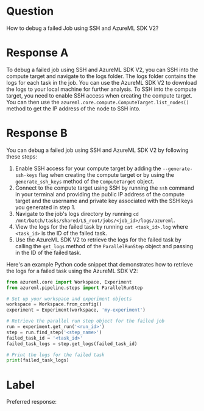 
# Question

How to debug a failed Job using SSH and AzureML SDK V2?

# Response A

To debug a failed job using SSH and AzureML SDK V2, you can SSH into the compute target and navigate to the logs folder. The logs folder contains the logs for each task in the job. You can use the AzureML SDK V2 to download the logs to your local machine for further analysis. To SSH into the compute target, you need to enable SSH access when creating the compute target. You can then use the `azureml.core.compute.ComputeTarget.list_nodes()` method to get the IP address of the node to SSH into.

# Response B

You can debug a failed job using SSH and AzureML SDK V2 by following these steps:

1. Enable SSH access for your compute target by adding the `--generate-ssh-keys` flag when creating the compute target or by using the `generate_ssh_keys` method of the `ComputeTarget` object.
2. Connect to the compute target using SSH by running the `ssh` command in your terminal and providing the public IP address of the compute target and the username and private key associated with the SSH keys you generated in step 1.
3. Navigate to the job's logs directory by running `cd /mnt/batch/tasks/shared/LS_root/jobs/<job_id>/logs/azureml`.
4. View the logs for the failed task by running `cat <task_id>.log` where `<task_id>` is the ID of the failed task.
5. Use the AzureML SDK V2 to retrieve the logs for the failed task by calling the `get_logs` method of the `ParallelRunStep` object and passing in the ID of the failed task.

Here's an example Python code snippet that demonstrates how to retrieve the logs for a failed task using the AzureML SDK V2:

```python
from azureml.core import Workspace, Experiment
from azureml.pipeline.steps import ParallelRunStep

# Set up your workspace and experiment objects
workspace = Workspace.from_config()
experiment = Experiment(workspace, 'my-experiment')

# Retrieve the parallel run step object for the failed job
run = experiment.get_run('<run_id>')
step = run.find_step('<step_name>')
failed_task_id = '<task_id>'
failed_task_logs = step.get_logs(failed_task_id)

# Print the logs for the failed task
print(failed_task_logs)
```

# Label

Preferred response: 
